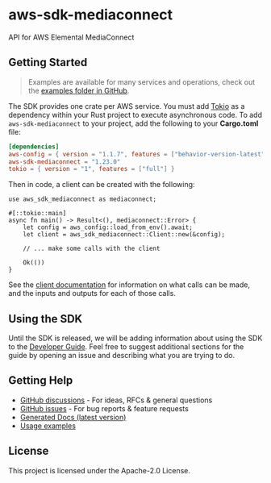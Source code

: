 # aws-sdk-mediaconnect

API for AWS Elemental MediaConnect

## Getting Started

> Examples are available for many services and operations, check out the
> [examples folder in GitHub](https://github.com/awslabs/aws-sdk-rust/tree/main/examples).

The SDK provides one crate per AWS service. You must add [Tokio](https://crates.io/crates/tokio)
as a dependency within your Rust project to execute asynchronous code. To add `aws-sdk-mediaconnect` to
your project, add the following to your **Cargo.toml** file:

```toml
[dependencies]
aws-config = { version = "1.1.7", features = ["behavior-version-latest"] }
aws-sdk-mediaconnect = "1.23.0"
tokio = { version = "1", features = ["full"] }
```

Then in code, a client can be created with the following:

```rust,no_run
use aws_sdk_mediaconnect as mediaconnect;

#[::tokio::main]
async fn main() -> Result<(), mediaconnect::Error> {
    let config = aws_config::load_from_env().await;
    let client = aws_sdk_mediaconnect::Client::new(&config);

    // ... make some calls with the client

    Ok(())
}
```

See the [client documentation](https://docs.rs/aws-sdk-mediaconnect/latest/aws_sdk_mediaconnect/client/struct.Client.html)
for information on what calls can be made, and the inputs and outputs for each of those calls.

## Using the SDK

Until the SDK is released, we will be adding information about using the SDK to the
[Developer Guide](https://docs.aws.amazon.com/sdk-for-rust/latest/dg/welcome.html). Feel free to suggest
additional sections for the guide by opening an issue and describing what you are trying to do.

## Getting Help

* [GitHub discussions](https://github.com/awslabs/aws-sdk-rust/discussions) - For ideas, RFCs & general questions
* [GitHub issues](https://github.com/awslabs/aws-sdk-rust/issues/new/choose) - For bug reports & feature requests
* [Generated Docs (latest version)](https://awslabs.github.io/aws-sdk-rust/)
* [Usage examples](https://github.com/awslabs/aws-sdk-rust/tree/main/examples)

## License

This project is licensed under the Apache-2.0 License.

